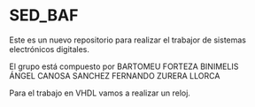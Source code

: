 # SED_BAF
 Este es un nuevo repositorio para realizar el trabajor de sistemas electrónicos digitales.

El grupo está compuesto por 
	BARTOMEU FORTEZA BINIMELIS	
	ÁNGEL CANOSA SANCHEZ
	FERNANDO ZURERA LLORCA

Para el trabajo en VHDL vamos a realizar un reloj.
